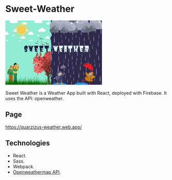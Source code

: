 # Sweet-Weather

![](src/icons/Portada.webp)

Sweet Weather is a Weather App built with React, deployed with Firebase. It uses the API: openweather.

## Page

https://quarzizus-weather.web.app/

## Technologies

- React.
- Sass.
- Webpack.
- [Openweathermap API](https://openweathermap.org/).
